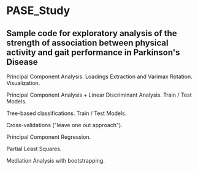# PASE_Study
## Sample code for exploratory analysis of the strength of association between physical activity and gait performance in Parkinson's Disease



Principal Component Analysis. Loadings Extraction and Varimax Rotation. Visualization.

Principal Component Analysis + Linear Discriminant Analysis. Train / Test Models.

Tree-based classifications. Train / Test Models.

Cross-validations ("leave one out approach").

Principal Component Regression.

Partial Least Squares.

Mediation Analysis with bootstrapping.
